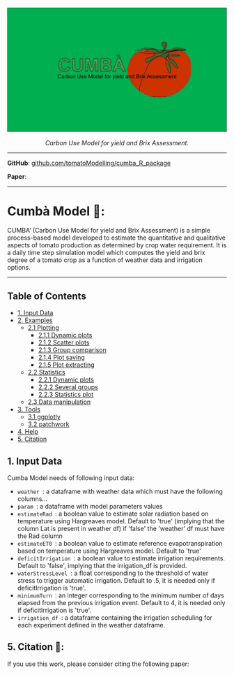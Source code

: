 <p align="center">
  <a href="https://github.com/tomatoModelling/cumba_R_package"><img src="https://github.com/tomatoModelling/cumba_R_package/blob/main/docs_/ImageCumba.png" alt="CUMBA'"></a>
</p>
<p align="center">
    <em>Carbon Use Model for yield and Brix Assessment.</em>
</a>
</p>

---

**GitHub**: <a href="https://github.com/tomatoModelling/cumba_R_package" target="_blank">github.com/tomatoModelling/cumba_R_package</a>


**Paper**: <a href="" target="_blank"></a>

---

# Cumbà Model 🍅:
CUMBA’ (Carbon Use Model for yield and Brix Assessment) is a simple process-based model developed to estimate the quantitative and qualitative aspects of tomato production as determined
by crop water requirement. 
It is a daily time step simulation model which computes the yield and brix degree of a tomato crop as a function of weather data and irrigation options.

---

## Table of Contents 

- [1. Input Data](#1-input-data)
- [2. Examples](#2-examples)
  - [2.1 Plotting](#21-plotting)
    - [2.1.1 Dynamic plots](#211-dynamic-plots)
    - [2.1.2 Scatter plots](#212-scatter-plots)
    - [2.1.3 Group comparison](#213-group-comparison)
    - [2.1.4 Plot saving](#214-plot-saving)
    - [2.1.5 Plot extracting](#215-plot-extracting)
  - [2.2 Statistics](#22-statistics)
    - [2.2.1 Dynamic plots](#221-simple-case)
    - [2.2.2 Several groups](#222-several-groups)
    - [2.2.3 Statistics plot](#223-statistics-plot)
  - [2.3 Data manipulation](#23-data-manipulation)
- [3. Tools](#3-tools)
  - [3.1 ggplotly](#31-ggplotly)
  - [3.2 patchwork](#32-patchwork)
- [4. Help](#4-help)
- [5. Citation](#5-Citation)

## 1. Input Data
Cumba Model needs of following input data: 
- `weather `: a dataframe with weather data which must have the following columns...
- `param `: a dataframe with model parameters values
- `estimateRad `: a boolean value to estimate solar radiation based on temperature using Hargreaves model. Default to 'true' (implying that the column Lat is present in weather df) if 'false' the 'weather' df must have 
  the Rad column
- `estimateET0 `:  a boolean value to estimate reference evapotranspiration based on temperature using Hargreaves model. Default to 'true'
- `deficitIrrigation `: a boolean value to estimate irrigation requirements. Default to 'false', implying that the irrigation_df is provided.
- `waterStressLevel `: a float corresponding to the threshold of water stress to trigger automatic irrigation. Default to .5, it is needed only if deficitIrrigation is 'true'.
- `minimumTurn `: an integer corresponding to the minimum number of days elapsed from the previous irrigation event. Default to 4, it is needed only if deficitIrrigation is 'true'.
- `irrigation_df `: a dataframe containing the irrigation scheduling for each experiment defined in the weather dataframe.








## 5. Citation 🔖:
If you use this work, please consider citing the following paper:

